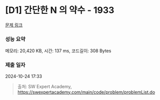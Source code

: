 # [D1] 간단한 N 의 약수 - 1933 

[문제 링크](https://swexpertacademy.com/main/code/problem/problemDetail.do?contestProbId=AV5PhcWaAKIDFAUq) 

### 성능 요약

메모리: 20,420 KB, 시간: 137 ms, 코드길이: 308 Bytes

### 제출 일자

2024-10-24 17:33



> 출처: SW Expert Academy, https://swexpertacademy.com/main/code/problem/problemList.do